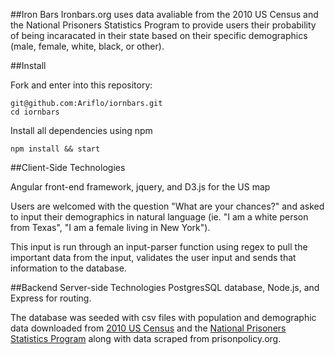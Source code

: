##Iron Bars 
Ironbars.org uses data avaliable from the 2010 US Census and the National Prisoners Statistics Program to provide users their probability of being incaracated in their state based on their specific demographics (male, female, white, black, or other). 

##Install

Fork and enter into this repository:

```
git@github.com:Ariflo/iornbars.git
cd iornbars
```

Install all dependencies using npm

```
npm install && start
```
##Client-Side Technologies 

Angular front-end framework, jquery, and D3.js for the US map 

Users are welcomed with the question "What are your chances?" and asked to input their demographics in natural language (ie. "I am a white person from Texas", "I am a female living in New York").  

This input is run through an input-parser function using regex to pull the important data from the input, validates the user input and sends that information to the database.

##Backend Server-side Technologies 
PostgresSQL database, Node.js, and Express for routing.

The database was seeded with csv files with population and demographic data downloaded from [2010 US Census](http://factfinder.census.gov/faces/nav/jsf/pages/searchresults.xhtml?refresh=t)
and the [National Prisoners Statistics Program](http://www.bjs.gov/index.cfm?ty=datool&surl=/arrests/index.cfm#) along with data scraped from prisonpolicy.org.
